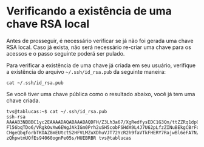 # Verificando a existência de uma chave RSA local

Antes de prosseguir, é necessário verificar se já não foi gerada uma chave RSA 
local. Caso já exista, não será necessário re-criar uma chave para os acessos e 
o passo seguinte poderá ser pulado.

Para verificar a existência de uma chave já criada em seu usuário, verifique a 
existência do arquivo `~/.ssh/id_rsa.pub` da seguinte maneira:

    cat ~/.ssh/id_rsa.pub
    
Se você tiver uma chave pública como o resultado abaixo, você já tem uma chave
criada.

```
tvs@tablucas:~$ cat ~/.ssh/id_rsa.pub 
ssh-rsa AAAAB3NBBBC1yc2EAAAADAQABAAABAQDFH/Z3Lh3a67/XgRedfysEDC1G3Qn/ttZZRq1dp0bXSKyTehpQHGymk5a2+F6F5LzEYL0AAAi2a
Fl56bqTDo6/VRgkOvXw6EWgJAkIGm0Prh2uSH5cobFSHdA9L4J7U62pLfzZINuBEkgCBrFo+zAvXF8e7BBOdWc/NSAAABRT/A3NLmAAAIv7PPREFET
CHgeQbqforbTKOAZ8mEUtctS2HFVLMZuXDhuVJT72YcR2h9faVTkFHERY7RajwBl6eFA7N/sxMjqt+R2qcZZZZZZtOSuxuUvbn/nOwR8LLO0sngefI
zQhpwtmUOfEs94060ognPe05s/HUEBRBR tvs@tablucas
```

